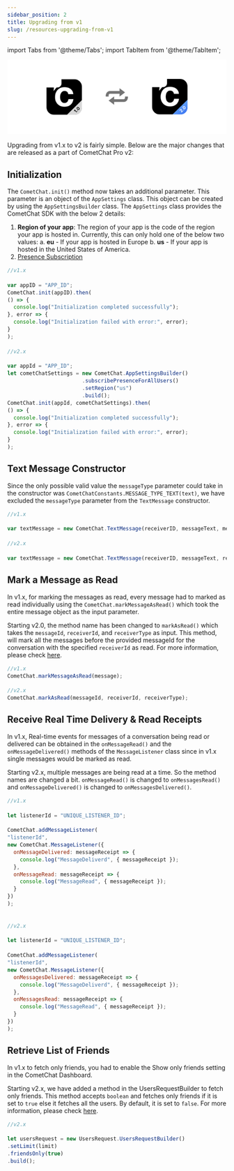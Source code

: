 ```yaml
---
sidebar_position: 2
title: Upgrading from v1
slug: /resources-upgrading-from-v1
---
```


import Tabs from '@theme/Tabs';
import TabItem from '@theme/TabItem';


![](./asset/1623199614.png)

Upgrading from v1.x to v2 is fairly simple. Below are the major changes that are released as a part of CometChat Pro v2:

## Initialization

The `CometChat.init()` method now takes an additional parameter. This parameter is an object of the `AppSettings` class. This object can be created by using the `AppSettingsBuilder` class. The `AppSettings` class provides the CometChat SDK with the below 2 details:

1. **Region of your app**: The region of your app is the code of the region your app is hosted in. Currently, this can only hold one of the below two values:
a. **eu** -  If your app is hosted in Europe
b. **us** - If your app is hosted in the United States of America.
2. [Presence Subscription](./user-presence)

<Tabs>
<TabItem value="Javascript" label="Javascript">

  ```javascript
//v1.x

var appID = "APP_ID";
CometChat.init(appID).then(
  () => {
    console.log("Initialization completed successfully");
  }, error => {
    console.log("Initialization failed with error:", error);
  }
);

//v2.x

var appId = "APP_ID";
let cometChatSettings = new CometChat.AppSettingsBuilder()
                          .subscribePresenceForAllUsers()
                          .setRegion("us")
                          .build();
CometChat.init(appId, cometChatSettings).then(
  () => {
    console.log("Initialization completed successfully");
  }, error => {
    console.log("Initialization failed with error:", error);
  }
);
  ```
</TabItem>
</Tabs>



## Text Message Constructor

Since the only possible valid value the `messageType` parameter could take in the constructor was `CometChatConstants.MESSAGE_TYPE_TEXT(text)`, we have excluded the `messageType` parameter from the `TextMessage` constructor.

<Tabs>
<TabItem value="Javascript" label="Javascript">

  ```javascript
//v1.x

var textMessage = new CometChat.TextMessage(receiverID, messageText, messageType, receiverType);

//v2.x

var textMessage = new CometChat.TextMessage(receiverID, messageText, receiverType);   
  ```
</TabItem>
</Tabs>


## Mark a Message as Read

In v1.x, for marking the messages as read, every message had to marked as read individually using the `CometChat.markMessageAsRead()` which took the entire message object as the input parameter.

Starting v2.0, the method name has been changed to `markAsRead()` which takes the `messageId`, `receiverId`, and `receiverType` as input. This method, will mark all the messages before the provided messageId for the conversation with the specified `receiverId` as read. For more information, please check [here](./messaging-receipts#mark-messages-as-read).

<Tabs>
<TabItem value="Javascript" label="Javascript">

  ```javascript
//v1.x
CometChat.markMessageAsRead(message);

//v2.x
CometChat.markAsRead(messageId, receiverId, receiverType);   
  ```
</TabItem>
</Tabs>



## Receive Real Time Delivery & Read Receipts

In v1.x, Real-time events for messages of a conversation being read or delivered can be obtained in the `onMessageRead()` and the `onMessageDelivered()` methods of the `MessageListener` class since in v1.x single messages would be marked as read.

Starting v2.x, multiple messages are being read at a time. So the method names are changed a bit. `onMessageRead()` is changed to `onMessagesRead()` and `onMessageDelivered()` is changed to `onMessagesDelivered()`.


<Tabs>
<TabItem value="Javascript" label="Javascript">

  ```javascript
//v1.x

let listenerId = "UNIQUE_LISTENER_ID";

CometChat.addMessageListener(
  "listenerId",
  new CometChat.MessageListener({
    onMessageDelivered: messageReceipt => {
      console.log("MessageDeliverd", { messageReceipt });
    },
    onMessageRead: messageReceipt => {
      console.log("MessageRead", { messageReceipt });
    }
  })
);


//v2.x

let listenerId = "UNIQUE_LISTENER_ID";

CometChat.addMessageListener(
  "listenerId",
  new CometChat.MessageListener({
    onMessagesDelivered: messageReceipt => {
      console.log("MessageDeliverd", { messageReceipt });
    },
    onMessagesRead: messageReceipt => {
      console.log("MessageRead", { messageReceipt });
    }
  })
);
  ```
</TabItem>
</Tabs>




## Retrieve List of Friends

In v1.x to fetch only friends, you had to enable the Show only friends setting in the CometChat Dashboard.

Starting v2.x, we have added a method in the UsersRequestBuilder to fetch only friends. This method accepts `boolean` and fetches only friends if it is set to `true` else it fetches all the users. By default, it is set to `false`. For more information, please check [here](./users-retrieve-users#friends-only).

<Tabs>
<TabItem value="Javascript" label="Javascript">

  ```javascript
//v2.x

let usersRequest = new UsersRequest.UsersRequestBuilder()
  .setLimit(limit)
  .friendsOnly(true)
  .build();
  ```
</TabItem>
</Tabs>
